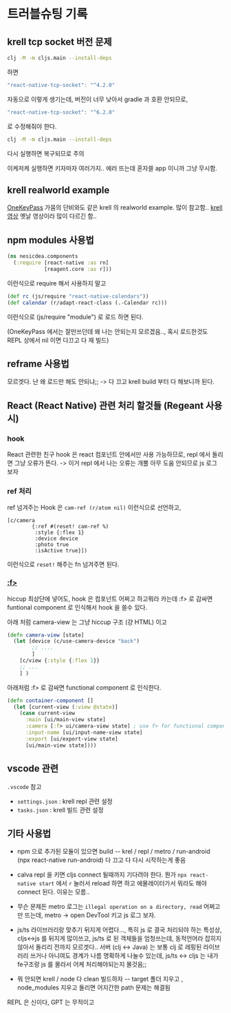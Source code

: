# 트러블슈팅 기록

## krell tcp socket 버전 문제
```sh
clj -M -m cljs.main --install-deps
```
하면
```js
"react-native-tcp-socket": "^4.2.0"
```
자동으로 이렇게 생기는데, 버전이 너무 낮아서 gradle 과 호환 안되므로,

```js
"react-native-tcp-socket": "^6.2.0"
```
로 수정해줘야 한다.
```sh
clj -M -m cljs.main --install-deps
```
다시 실행하면 복구되므로 주의

이케저케 실행하면 키자마자 여러가지.. 에러 뜨는데 혼자쓸 app 이니까 그냥 무시함.

## krell realworld example 
[OneKeyPass](https://github.com/OneKeePass/mobile) 가뭄의 단비와도 같은 krell 의 realworld example. 많이 참고함..
[krell 영상](https://www.youtube.com/watch?v=GaSHnVlK6HM) 옛날 영상이라 많이 다르긴 함..

## npm modules 사용법

```cljs
(ns nesicdea.components
  (:require [react-native :as rn]
            [reagent.core :as r]))
```
이런식으로 require 해서 사용하지 말고
```cljs
(def rc (js/require "react-native-calendars"))
(def calendar (r/adapt-react-class (.-Calendar rc))) 
```
이런식으로 (js/require "module") 로 로드 하면 된다.

(OneKeyPass 에서는 잘만쓰던데 왜 나는 안되는지 모르겠음.., 혹시 로드한것도 REPL 상에서 nil 이면 다끄고 다 재 빌드)

## reframe 사용법
모르겟다. 난 왜 로드만 해도 안되냐;;
-> 다 끄고 krell build 부터 다 해보니까 된다.


## React (React Native) 관련 처리 할것들 (Regeant 사용시)
### hook
React 관련한 친구 hook 은 react 컴포넌트 안에서만 사용 가능하므로, repl 에서 돌리면 그냥 오류가 뜬다.
-> 이거 repl 에서 나는 오류는 개뿔 아무 도움 안되므로 js 로그 보자

### ref 처리
ref 넘겨주는 Hook 은 
`cam-ref (r/atom nil)`  이런식으로 선언하고, 

```
[c/camera
        {:ref #(reset! cam-ref %)
         :style {:flex 1}
         :device device
         :photo true
         :isActive true}])
```
이런식으로 `reset!` 해주는 fn 넘겨주면 된다.

### [:f>](https://github.com/reagent-project/reagent/blob/master/examples/functional-components-and-hooks/src/example/core.cljs)
hiccup 최상단에 넣어도, hook 은 컴포넌트 어쩌고 하고뭐라 카는데
:f> 로 감싸면 funtional component 로 인식해서 hook 을 쓸수 있다.

아래 처럼 camera-view 는 그냥 hiccup 구조 (걍 HTML) 이고
```cljs
(defn camera-view [state] 
  (let [device (c/use-camera-device "back")
        ;; ....
        ]
    [c/view {:style {:flex 1}}
    ;; ...
    ] )
```

아래처럼 :f> 로 감싸면 functional component 로 인식한다.
```cljs
(defn container-component []
  (let [current-view (:view @state)]
    (case current-view
      :main [ui/main-view state]
      :camera [:f> ui/camera-view state] ; use f> for functional component
      :input-name [ui/input-name-view state]
      :export [ui/export-view state]
      [ui/main-view state])))
```

## vscode 관련
`.vscode` 참고

- `settings.json` : krell repl 관련 설정
- `tasks.json` : krell 빌드 관련 설정

## 기타 사용법
- npm 으로 추가된 모듈이 있으면 build 
--  krel / repl / metro / run-android (npx react-native run-android) 다 끄고 다 다시 시작하는게 좋음

- calva repl 을 키면 cljs connect 될때까지 기다려야 한다. 뭔가 `npx react-native start` 에서 `r` 눌러서 reload 하면 하고 에물레이터가서 뭐라도 해야 connect 된다. 이유는 모름..

- 무슨 문제든 metro 로그는 `illegal operation on a directory, read` 어쩌고만 뜨는데, metro -> open DevTool 키고 js 로그 보자. 

- js/ts 라이브러리랑 맞추기 뒤지게 어렵다..., 특히 js 로 결국 처리되야 하는 특성상, cljs<->js  를 뒤지게 많이쓰고, js/ts 로 된 객체들을 엄청쓰는데, 동적언어라 잡히지 않아서 돌리리 전까지 모르겟다.. 서버 (clj <-> Java) 는 보통 clj 로 레핑된 라이브러리 쓰거나 아니여도 경계가 나름 명확하게 나눌수 있는데,
js/ts <-> cljs 는 내가 fe구조랑 js 를 몰라서 어케 처리해야되는지 몰것음;;

- 뭐 안되면 krell / node 다 clean 빌드하자
-- target 폴더 지우고 , node_modules 지우고 돌리면 어지간한 path 문제는 해결됨

REPL 은 신이다, GPT 는 무적이고